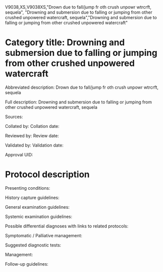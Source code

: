 V9038,XS,V9038XS,"Drown due to fall/jump fr oth crush unpowr wtrcrft, sequela", "Drowning and submersion due to falling or jumping from other crushed unpowered watercraft, sequela","Drowning and submersion due to falling or jumping from other crushed unpowered watercraft"
# Category title: Drowning and submersion due to falling or jumping from other crushed unpowered watercraft

Abbreviated description: Drown due to fall/jump fr oth crush unpowr wtrcrft, sequela

Full description: Drowning and submersion due to falling or jumping from other crushed unpowered watercraft, sequela

Sources:

Collated by:
Collation date:

Reviewed by:
Review date:

Validated by:
Validation date:

Approval UID:

# Protocol description

Presenting conditions:

History capture guidelines:

General examination guidelines:

Systemic examination guidelines:

Possible differential diagnoses with links to related protocols:

Symptomatic / Palliative management:

Suggested diagnostic tests:

Management:

Follow-up guidelines:
